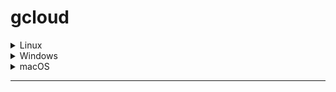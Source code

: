 # gcloud

<details>
<summary>Linux</summary>

<!-- Content for the Linux tab -->




</details>

<details>
<summary>Windows</summary>

<!-- Content for the Windows tab -->



</details>

<details>
<summary>macOS</summary>

<!-- Content for the macOS tab -->

python version 
```
python3 -V
```


```
python -V
```

[download python for macOS](https://www.python.org/downloads/macos/)  

  
```
gcloud version
```
  
```
Google Cloud SDK 425.0.0
bq 2.0.89
core 2023.03.31
gcloud-crc32c 1.0.0
gsutil 5.21
```
 
[Download gcloud](https://cloud.google.com/sdk/docs/install#mac) 



#### git version

```
git version
```

</details>

--------
